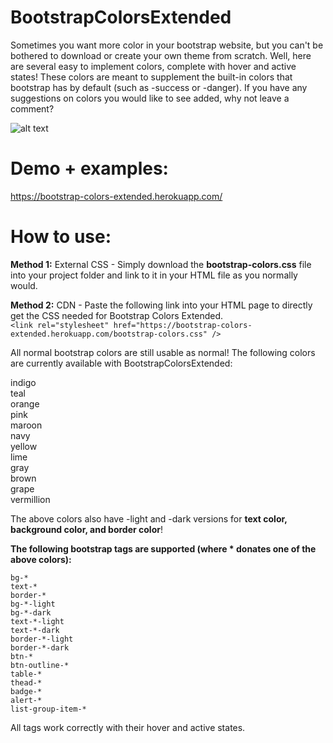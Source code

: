 # BootstrapColorsExtended
Sometimes you want more color in your bootstrap website, but you can't be bothered to download or create your own theme from scratch. Well, here are several easy to implement colors, complete with hover and active states! These colors are meant to supplement the built-in colors that bootstrap has by default (such as -success or -danger). If you have any suggestions on colors you would like to see added, why not leave a comment?

![alt text](https://github.com/robert1233/BootstrapColorsExtended/blob/master/readmeAssets/colors.JPG)
  
# Demo + examples:
https://bootstrap-colors-extended.herokuapp.com/

# How to use:
**Method 1:** External CSS - Simply download the **bootstrap-colors.css** file into your project folder and link to it in your HTML file as you normally would.

**Method 2:** CDN - Paste the following link into your HTML page to directly get the CSS needed for Bootstrap Colors Extended.  
```<link rel="stylesheet" href="https://bootstrap-colors-extended.herokuapp.com/bootstrap-colors.css" />```

All normal bootstrap colors are still usable as normal! The following colors are currently available with BootstrapColorsExtended:

indigo  
teal  
orange  
pink  
maroon  
navy  
yellow  
lime  
gray  
brown  
grape  
vermillion  

The above colors also have -light and -dark versions for **text color, background color, and border color**!

**The following bootstrap tags are supported (where * donates one of the above colors):**
```
bg-*
text-*
border-*
bg-*-light
bg-*-dark
text-*-light
text-*-dark
border-*-light
border-*-dark
btn-*
btn-outline-*
table-*
thead-*
badge-*
alert-*
list-group-item-*
```

All tags work correctly with their hover and active states.
